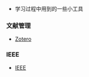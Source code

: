 <!-- 目录 -->

- 学习过程中用到的一些小工具

### 文献管理

- [Zotero](/ldn/Tool/learn/Zotero使用记录.md)

### IEEE

- [IEEE](/ldn/Tool/learn/IEEE.md)
